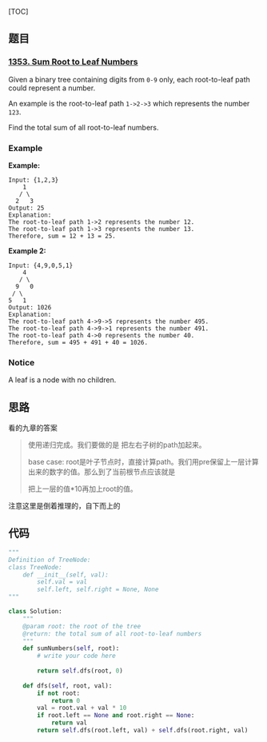 [TOC]

## 题目

### [1353. Sum Root to Leaf Numbers](https://www.lintcode.com/problem/sum-root-to-leaf-numbers/description)

Given a binary tree containing digits from `0-9` only, each root-to-leaf path could represent a number.

An example is the root-to-leaf path `1->2->3` which represents the number `123`.

Find the total sum of all root-to-leaf numbers.

### Example

**Example:**

```
Input: {1,2,3}
    1
   / \
  2   3
Output: 25
Explanation:
The root-to-leaf path 1->2 represents the number 12.
The root-to-leaf path 1->3 represents the number 13.
Therefore, sum = 12 + 13 = 25.
```

**Example 2:**

```
Input: {4,9,0,5,1}
    4
   / \
  9   0
 / \
5   1
Output: 1026
Explanation:
The root-to-leaf path 4->9->5 represents the number 495.
The root-to-leaf path 4->9->1 represents the number 491.
The root-to-leaf path 4->0 represents the number 40.
Therefore, sum = 495 + 491 + 40 = 1026.
```

### Notice

A leaf is a node with no children.

## 思路

看的九章的答案

> 使用递归完成。我们要做的是 把左右子树的path加起来。
>
> base case: root是叶子节点时，直接计算path。我们用pre保留上一层计算出来的数字的值。那么到了当前根节点应该就是
>
> 把上一层的值*10再加上root的值。

注意这里是倒着推理的，自下而上的

## 代码

```python
"""
Definition of TreeNode:
class TreeNode:
    def __init__(self, val):
        self.val = val
        self.left, self.right = None, None
"""

class Solution:
    """
    @param root: the root of the tree
    @return: the total sum of all root-to-leaf numbers
    """
    def sumNumbers(self, root):
        # write your code here
        
        return self.dfs(root, 0)
        
    def dfs(self, root, val):
        if not root:
            return 0
        val = root.val + val * 10
        if root.left == None and root.right == None:
            return val
        return self.dfs(root.left, val) + self.dfs(root.right, val)
```

